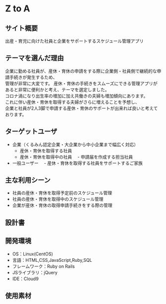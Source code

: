 # Z to A

## サイト概要
出産・育児に向けた社員と企業をサポートするスケジュール管理アプリ

## テーマを選んだ理由
企業に勤める社員が、産休・育休の申請をする際に企業側・社員側で継続的な申請手続きが発生するため、<br>
管理が非常に大変です。
産休・育休の手続きをスムーズにできる管理アプリがあると非常に便利かと考え、テーマを選定しました。<br>
コロナ渦になり出生率の増加に加え共働きの夫婦も増加傾向にあります。<br>
これに伴い産休・育休を取得する夫婦がさらに増えることを予想し、<br>
企業と社員が2人3脚で申請する産休・育休のサポートが出来れば良いと考えております。

## ターゲットユーザ
- 企業（くるみん認定企業・大企業から中小企業まで幅広く対応）
  - 産休・育休を取得する社員
  - 産休・育休を取得中の社員
　- 申請届を作成する担当社員
- 一般ユーザー
　- 産休・育休を取得する社員をサポートするご家族

## 主な利用シーン
- 社員の産休・育休を取得予定前のスケジュール管理
- 社員の産休・育休を取得中のスケジュール管理
- 企業が産休・育休の取得申請手続きをする際の管理


## 設計書


## 開発環境
- OS：Linux(CentOS)
- 言語：HTML,CSS,JavaScript,Ruby,SQL
- フレームワーク：Ruby on Rails
- JSライブラリ：jQuery
- IDE：Cloud9

## 使用素材

